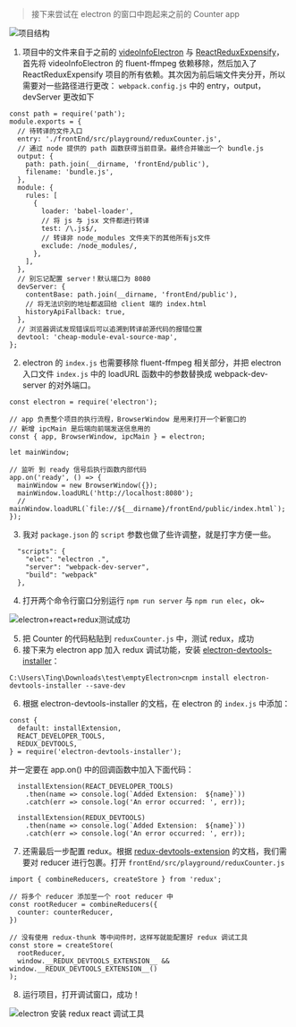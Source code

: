 > 接下来尝试在 electron 的窗口中跑起来之前的 Counter app

![项目结构](https://upload-images.jianshu.io/upload_images/10453247-2b0f9cff8a616751.png?imageMogr2/auto-orient/strip%7CimageView2/2/w/1240)

1. 项目中的文件来自于之前的 [videoInfoElectron](https://github.com/TingAlex/videoInfoElectron/tree/db19e1e7a1c22d8178c5e682f34172a6f540b0d4) 与 [ReactReduxExpensify](https://github.com/TingAlex/ReactReduxExpensify/tree/442024adfbc15780a709e87f784990af5937c798)，首先将 videoInfoElectron 的 fluent-ffmpeg 依赖移除，然后加入了 ReactReduxExpensify 项目的所有依赖。其次因为前后端文件夹分开，所以需要对一些路径进行更改： `webpack.config.js` 中的 entry，output，devServer 更改如下
```
const path = require('path');
module.exports = {
  // 待转译的文件入口
  entry: './frontEnd/src/playground/reduxCounter.js',
  // 通过 node 提供的 path 函数获得当前目录。最终合并输出一个 bundle.js
  output: {
    path: path.join(__dirname, 'frontEnd/public'),
    filename: 'bundle.js',
  },
  module: {
    rules: [
      {
        loader: 'babel-loader',
        // 将 js 与 jsx 文件都进行转译
        test: /\.js$/,
        // 转译非 node_modules 文件夹下的其他所有js文件
        exclude: /node_modules/,
      },
    ],
  },
  // 别忘记配置 server！默认端口为 8080
  devServer: {
    contentBase: path.join(__dirname, 'frontEnd/public'),
    // 将无法识别的地址都返回给 client 端的 index.html
    historyApiFallback: true,
  },
  // 浏览器调试发现错误后可以追溯到转译前源代码的报错位置
  devtool: 'cheap-module-eval-source-map',
};
```
2. electron 的 `index.js` 也需要移除 fluent-ffmpeg 相关部分，并把 electron 入口文件 `index.js` 中的 loadURL 函数中的参数替换成 webpack-dev-server 的对外端口。
```
const electron = require('electron');

// app 负责整个项目的执行流程，BrowserWindow 是用来打开一个新窗口的
// 新增 ipcMain 是后端向前端发送信息用的
const { app, BrowserWindow, ipcMain } = electron;

let mainWindow;

// 监听 到 ready 信号后执行函数内部代码
app.on('ready', () => {
  mainWindow = new BrowserWindow({});
  mainWindow.loadURL('http://localhost:8080');
  // mainWindow.loadURL(`file://${__dirname}/frontEnd/public/index.html`);
});
```
3. 我对 `package.json` 的 `script` 参数也做了些许调整，就是打字方便一些。
```
  "scripts": {
    "elec": "electron .",
    "server": "webpack-dev-server",
    "build": "webpack"
  },
``` 
4. 打开两个命令行窗口分别运行 `npm run server` 与 `npm run elec`，ok~

![electron+react+redux测试成功](https://upload-images.jianshu.io/upload_images/10453247-ced8e35db992b7db.png?imageMogr2/auto-orient/strip%7CimageView2/2/w/1240)

5. 把 Counter 的代码粘贴到 `reduxCounter.js` 中，测试 redux，成功
5. 接下来为 electron app 加入 redux 调试功能，安装 [electron-devtools-installer](https://www.npmjs.com/package/electron-devtools-installer)：
```
C:\Users\Ting\Downloads\test\emptyElectron>cnpm install electron-devtools-installer --save-dev
```
6. 根据 electron-devtools-installer 的文档，在 electron 的 `index.js` 中添加：
```
const {
  default: installExtension,
  REACT_DEVELOPER_TOOLS,
  REDUX_DEVTOOLS,
} = require('electron-devtools-installer');
``` 
并一定要在 app.on() 中的回调函数中加入下面代码：
```
  installExtension(REACT_DEVELOPER_TOOLS)
    .then(name => console.log(`Added Extension:  ${name}`))
    .catch(err => console.log('An error occurred: ', err));

  installExtension(REDUX_DEVTOOLS)
    .then(name => console.log(`Added Extension:  ${name}`))
    .catch(err => console.log('An error occurred: ', err));
```
7. 还需最后一步配置 redux。根据 [redux-devtools-extension](https://github.com/zalmoxisus/redux-devtools-extension) 的文档，我们需要对 reducer 进行包裹。打开 `frontEnd/src/playground/reduxCounter.js` 
```
import { combineReducers, createStore } from 'redux';

// 将多个 reducer 添加至一个 root reducer 中
const rootReducer = combineReducers({
  counter: counterReducer,
})

// 没有使用 redux-thunk 等中间件时，这样写就能配置好 redux 调试工具
const store = createStore(
  rootReducer,
  window.__REDUX_DEVTOOLS_EXTENSION__ && window.__REDUX_DEVTOOLS_EXTENSION__()
);
```
8. 运行项目，打开调试窗口，成功！

![electron 安装 redux react 调试工具](https://upload-images.jianshu.io/upload_images/10453247-e905ab4a4109d444.png?imageMogr2/auto-orient/strip%7CimageView2/2/w/1240)
